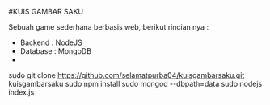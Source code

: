 #KUIS GAMBAR SAKU

Sebuah game sederhana berbasis web, berikut rincian nya :
- Backend : <a href="">NodeJS</a>
- Database : MongoDB
-

sudo git clone https://github.com/selamatpurba04/kuisgambarsaku.git kuisgambarsaku
sudo npm install
sudo mongod --dbpath=data
sudo nodejs index.js
